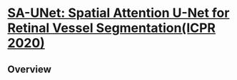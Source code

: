 # [SA-UNet: Spatial Attention U-Net for Retinal Vessel Segmentation(ICPR 2020)](https://arxiv.org/abs/2004.03696)

## Overview
